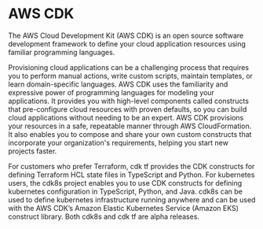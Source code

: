 # AWS CDK

The AWS Cloud Development Kit (AWS CDK) is an open source software development framework to define your cloud application resources using familiar programming languages.

Provisioning cloud applications can be a challenging process that requires you to perform manual actions, write custom scripts, maintain templates, or learn domain-specific languages. AWS CDK uses the familiarity and expressive power of programming languages for modeling your applications. It provides you with high-level components called constructs that pre-configure cloud resources with proven defaults, so you can build cloud applications without needing to be an expert. AWS CDK provisions your resources in a safe, repeatable manner through AWS CloudFormation. It also enables you to compose and share your own custom constructs that incorporate your organization's requirements, helping you start new projects faster.

For customers who prefer Terraform, cdk tf provides the CDK constructs for defining Terraform HCL state files in TypeScript and Python. For kubernetes users, the cdk8s project enables you to use CDK constructs for defining kubernetes configuration in TypeScript, Python, and Java. cdk8s can be used to define kubernetes infrastructure running anywhere and can be used with the AWS CDK’s Amazon Elastic Kubernetes Service (Amazon EKS) construct library. Both cdk8s and cdk tf are alpha releases.